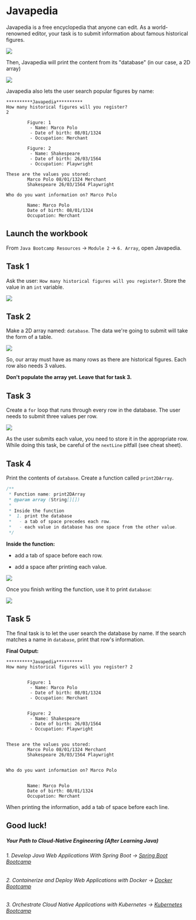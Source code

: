 # Javapedia

Javapedia is a free encyclopedia that anyone can edit. As a world-renowned editor, your task is to submit information about famous historical figures.

![](https://img-c.udemycdn.com/redactor/raw/article_lecture/2025-01-04_01-30-53-3aef7cbfce3c2d875fad09db5465eb84.gif)

Then, Javapedia will print the content from its "database" (in our case, a 2D array)

![](https://img-c.udemycdn.com/redactor/raw/article_lecture/2025-01-04_01-30-53-b4371cf72ec36daf50327b16a88b1fec.gif)

Javapedia also lets the user search popular figures by name:

```
**********Javapedia**********
How many historical figures will you register?
2

        Figure: 1
         - Name: Marco Polo
         - Date of birth: 08/01/1324
         - Occupation: Merchant

        Figure: 2
         - Name: Shakespeare
         - Date of birth: 26/03/1564
         - Occupation: Playwright

These are the values you stored:
        Marco Polo 08/01/1324 Merchant
        Shakespeare 26/03/1564 Playwright

Who do you want information on? Marco Polo

        Name: Marco Polo
        Date of birth: 08/01/1324
        Occupation: Merchant
```

Launch the workbook
-------------------

From `Java Bootcamp Resources` -> `Module 2` -> `6. Array`, open Javapedia.

Task 1
------

Ask the user: `How many historical figures will you register?`. Store the value in an `int` variable.

![](https://img-c.udemycdn.com/redactor/raw/article_lecture/2025-01-04_01-30-54-e9ae073a912a9701d32c659ea53486a9.png)

Task 2
------

Make a 2D array named: `database`. The data we're going to submit will take the form of a table.

![](https://img-c.udemycdn.com/redactor/raw/article_lecture/2025-01-04_01-30-54-ad3aa6397744c87bb76d543fbf9a1104.png)

So, our array must have as many rows as there are historical figures. Each row also needs 3 values.

**Don't populate the array yet. Leave that for task 3.**

Task 3
------

Create a `for` loop that runs through every row in the database. The user needs to submit three values per row.

![](https://img-c.udemycdn.com/redactor/raw/article_lecture/2025-01-04_01-30-54-2015f053b4b9ee8c91930c4deb86f753.gif)

As the user submits each value, you need to store it in the appropriate row. While doing this task, be careful of the `nextLine` pitfall (see cheat sheet).

Task 4
------

Print the contents of `database`. Create a function called `print2DArray`.

```java
/**
 * Function name: print2DArray
 * @param array (String[][])
 *
 * Inside the function
 *  1. print the database
 *   - a tab of space precedes each row.
 *   - each value in database has one space from the other value.
 */
```

**Inside the function:**

-   add a tab of space before each row.

-   add a space after printing each value.

![](https://img-c.udemycdn.com/redactor/raw/article_lecture/2025-01-04_01-30-54-0da8ab5c130c03c9250f27e0a2d76c2b.png)

Once you finish writing the function, use it to print `database`:

![](https://img-c.udemycdn.com/redactor/raw/article_lecture/2025-01-04_01-30-54-1f219ef5e50529abd2b28d31d6ac1e45.gif)

Task 5
------

The final task is to let the user search the database by name. If the search matches a name in `database`, print that row's information.

**Final Output:**

```
**********Javapedia**********
How many historical figures will you register? 2
 
 
        Figure: 1
         - Name: Marco Polo
         - Date of birth: 08/01/1324
         - Occupation: Merchant
 
 
        Figure: 2
         - Name: Shakespeare
         - Date of birth: 26/03/1564
         - Occupation: Playwright
 
 
These are the values you stored:
        Marco Polo 08/01/1324 Merchant
        Shakespeare 26/03/1564 Playwright
 
 
Who do you want information on? Marco Polo
 
 
        Name: Marco Polo
        Date of birth: 08/01/1324
        Occupation: Merchant

```

When printing the information, add a tab of space before each line.

Good luck!
----------
##### Your Path to Cloud-Native Engineering (After Learning Java)
###### 1. Develop Java Web Applications With Spring Boot → [Spring Boot Bootcamp](https://www.udemy.com/course/the-complete-spring-boot-development-bootcamp/?couponCode=SPRING_BOOTCAMP)
###### 2. Containerize and Deploy Web Applications with Docker → [Docker Bootcamp](https://www.udemy.com/course/docker-bootcamp-conquer-docker-with-real-world-projects/?couponCode=DOCKER_BOOTCAMP)
###### 3. Orchestrate Cloud Native Applications with Kubernetes → [Kubernetes Bootcamp](https://kubernetestraining.io/)